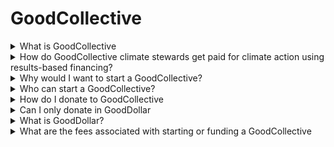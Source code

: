 # GoodCollective



<details>

<summary>What is GoodCollective</summary>

[GoodCollective](https://goodcollective.xyz/) is a platform that supports direct digital payments to individuals who fit specific criteria. Individuals access these funds by participating in payment pools (also referred to as Collectives). They may qualify for pools based on who they are and where they live, or be added via a partner organization who has created a pool on their behalf. [Learn more about the types of pools and how to access them here. ](https://www.gooddollar.org/goodcollective-how-it-work)

</details>

<details>

<summary>How do GoodCollective climate stewards get paid for climate action using results-based financing?</summary>

GoodCollective stewards get paid every time they take a measurement or make a claim through a partner's platform that is verified by that partners methodology. Technically, comma, this happens when an NFT is meant to confirm the verification of their activity, which triggers a payment in a smart contract, which has specific parameters about how much each steward is compensated per activity that are set for that specific good collective and the context of the measurement.

</details>

<details>

<summary>Why would I want to start a GoodCollective?</summary>

If your company or community works with individuals who would benefit from a supplemental income stream to support their climate positive activities, GoodCollective can help.\
\
If you are interested in running a Collective[ fill in this form](https://gooddollar.typeform.com/creategood?typeform-source=www.gooddollar.org).

</details>

<details>

<summary>Who can start a GoodCollective?</summary>

Anyone! There are 3 different types of GoodCollectives that can be started. [Visit GoodCollective How it Works page](https://www.gooddollar.org/goodcollective-how-it-work) to find the GoodCollective type that works for you and your organization.&#x20;

</details>

<details>

<summary>How do I donate to GoodCollective</summary>

Easy! You visit the [GoodCollective dApp](https://goodcollective.xyz/), connect your wallet, find a collective you want to fund and donate! You can either provide a one-time donation or a recurrent (streaming) donation.\
\
Don’t have a crypto wallet? [Here’s how to get started.](https://courses.consensys.net/courses/what-is-a-crypto-wallet)

</details>

<details>

<summary>Can I only donate in GoodDollar</summary>

Donations can be made using a variety of cryptocurrencies available on the Celo blockchain.

</details>

<details>

<summary>What is GoodDollar?</summary>

GoodDollar is a permissionless protocol that creates and distributes free universal basic income (UBI) as a public good governed by its members. By leveraging blockchain technology, the mission of GoodDollar is to advance decentralized financial education, promote financial inclusion, and empower communities. GoodDollar strives to establish a global landscape where every individual has access to inclusive, basic economic assets and financial products. Launched in 2020, GoodDollar has emerged as the world's largest global UBI community, with over 540,000 members across 181 countries. GoodDollar has been widely recognized as one of the leading projects fostering financial inclusion, acknowledged by prominent institutions such as the World Economic Forum, Milken Institute, and the Crypto Council for Innovation

</details>

<details>

<summary>What are the fees associated with starting or funding a GoodCollective</summary>

Starting a collective / setting up your own pool is free. A 5% network fee is charged for each donation made. The network fee goes directly to fund the [GoodDollar UBI pool.](https://celoscan.io/address/0x43d72Ff17701B2DA814620735C39C620Ce0ea4A1) Pool administrators may also configure their Collective to collect a per-donation administrative fee.

</details>
